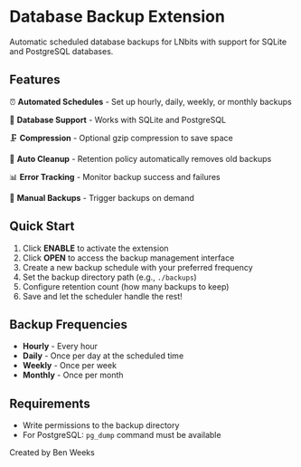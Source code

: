 # Database Backup Extension

Automatic scheduled database backups for LNbits with support for SQLite and PostgreSQL databases.

## Features

⏰ **Automated Schedules** - Set up hourly, daily, weekly, or monthly backups

💾 **Database Support** - Works with SQLite and PostgreSQL

🗜️ **Compression** - Optional gzip compression to save space

🧹 **Auto Cleanup** - Retention policy automatically removes old backups

📊 **Error Tracking** - Monitor backup success and failures

🚀 **Manual Backups** - Trigger backups on demand

## Quick Start

1. Click **ENABLE** to activate the extension
2. Click **OPEN** to access the backup management interface
3. Create a new backup schedule with your preferred frequency
4. Set the backup directory path (e.g., `./backups`)
5. Configure retention count (how many backups to keep)
6. Save and let the scheduler handle the rest!

## Backup Frequencies

- **Hourly** - Every hour
- **Daily** - Once per day at the scheduled time
- **Weekly** - Once per week
- **Monthly** - Once per month

## Requirements

- Write permissions to the backup directory
- For PostgreSQL: `pg_dump` command must be available

Created by Ben Weeks
